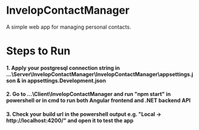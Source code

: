 # InvelopContactManager
 A simple web app for managing personal contacts.

# Steps to Run
#### 1. Apply your postgresql connection string in ...\Server\InvelopContactManager\InvelopContactManager\appsettings.json & in appsettings.Development.json
#### 2. Go to ...\Client\InvelopContactManager and run "npm start" in powershell or in cmd to run both Angular frontend and .NET backend API
#### 3. Check your build url in the powershell output e.g. "Local -> http://localhost:4200/" and open it to test the app
